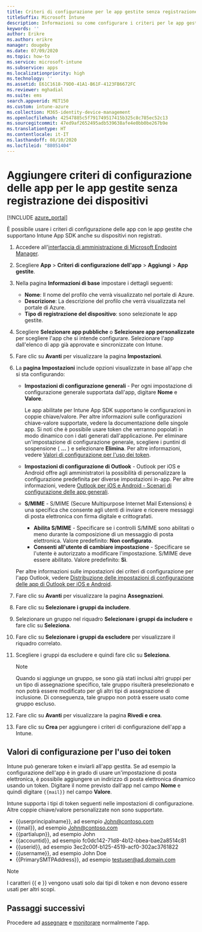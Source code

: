 ```yaml
---
title: Criteri di configurazione per le app gestite senza registrazione dei dispositivi
titleSuffix: Microsoft Intune
description: Informazioni su come configurare i criteri per le app gestite senza registrazione dei dispositivi.
keywords: ''
author: Erikre
ms.author: erikre
manager: dougeby
ms.date: 07/09/2020
ms.topic: how-to
ms.service: microsoft-intune
ms.subservice: apps
ms.localizationpriority: high
ms.technology: ''
ms.assetid: E61C1618-79D0-41A1-B61F-4123FB6672FC
ms.reviewer: mghadial
ms.suite: ems
search.appverid: MET150
ms.custom: intune-azure
ms.collection: M365-identity-device-management
ms.openlocfilehash: 42547885c5f791749517415b325c8c785ec52c13
ms.sourcegitcommit: 47ed9af2652495adb539638afe4e0bb0be267b9e
ms.translationtype: HT
ms.contentlocale: it-IT
ms.lasthandoff: 08/10/2020
ms.locfileid: "88051404"
---
```

# <a name="add-app-configuration-policies-for-managed-apps-without-device-enrollment"></a>Aggiungere criteri di configurazione delle app per le app gestite senza registrazione dei dispositivi

[!INCLUDE [azure_portal](../includes/azure_portal.md)]

È possibile usare i criteri di configurazione delle app con le app gestite che supportano Intune App SDK anche su dispositivi non registrati. 

1. Accedere all'[interfaccia di amministrazione di Microsoft Endpoint Manager](https://go.microsoft.com/fwlink/?linkid=2109431).
2. Scegliere **App** > **Criteri di configurazione dell'app** > **Aggiungi** > **App gestite**.
3. Nella pagina **Informazioni di base** impostare i dettagli seguenti:
    - **Nome**: Il nome del profilo che verrà visualizzato nel portale di Azure.
    - **Descrizione**: La descrizione del profilo che verrà visualizzata nel portale di Azure.
    - **Tipo di registrazione del dispositivo**: sono selezionate le app gestite.
4. Scegliere **Selezionare app pubbliche** o **Selezionare app personalizzate** per scegliere l'app che si intende configurare. Selezionare l'app dall'elenco di app già approvate e sincronizzate con Intune.
5. Fare clic su **Avanti** per visualizzare la pagina **Impostazioni**.
6. La **pagina Impostazioni** include opzioni visualizzate in base all'app che si sta configurando:

    - **Impostazioni di configurazione generali** - Per ogni impostazione di configurazione generale supportata dall'app, digitare **Nome** e **Valore**. 
 
        Le app abilitate per Intune App SDK supportano le configurazioni in coppie chiave/valore. Per altre informazioni sulle configurazioni chiave-valore supportate, vedere la documentazione delle singole app. Si noti che è possibile usare token che verranno popolati in modo dinamico con i dati generati dall'applicazione. Per eliminare un'impostazione di configurazione generale, scegliere i puntini di sospensione ( **...** ) e selezionare **Elimina**. Per altre informazioni, vedere [Valori di configurazione per l'uso dei token](app-configuration-policies-managed-app.md#configuration-values-for-using-tokens). 

    - **Impostazioni di configurazione di Outlook** - Outlook per iOS e Android offre agli amministratori la possibilità di personalizzare la configurazione predefinita per diverse impostazioni in-app. Per altre informazioni, vedere [Outlook per iOS e Android - Scenari di configurazione delle app generali](https://docs.microsoft.com/exchange/clients-and-mobile-in-exchange-online/outlook-for-ios-and-android/outlook-for-ios-and-android-configuration-with-microsoft-intune#general-app-configuration-scenarios).
   
    - **S/MIME** - S/MIME (Secure Multipurpose Internet Mail Extensions) è una specifica che consente agli utenti di inviare e ricevere messaggi di posta elettronica con firma digitale e crittografati.
        - **Abilita S/MIME** - Specificare se i controlli S/MIME sono abilitati o meno durante la composizione di un messaggio di posta elettronica. Valore predefinito: **Non configurato**.
        - **Consenti all'utente di cambiare impostazione** - Specificare se l'utente è autorizzato a modificare l'impostazione. S/MIME deve essere abilitato. Valore predefinito: **Sì**.
        
    Per altre informazioni sulle impostazioni dei criteri di configurazione per l'app Outlook, vedere [Distribuzione delle impostazioni di configurazione delle app di Outlook per iOS e Android](https://docs.microsoft.com/exchange/clients-and-mobile-in-exchange-online/outlook-for-ios-and-android/outlook-for-ios-and-android-configuration-with-microsoft-intune).

7. Fare clic su **Avanti** per visualizzare la pagina **Assegnazioni**.
8. Fare clic su **Selezionare i gruppi da includere**.
9. Selezionare un gruppo nel riquadro **Selezionare i gruppi da includere** e fare clic su **Seleziona**.
10. Fare clic su **Selezionare i gruppi da escludere** per visualizzare il riquadro correlato.
11. Scegliere i gruppi da escludere e quindi fare clic su **Seleziona**.

    >[!NOTE]
    >Quando si aggiunge un gruppo, se sono già stati inclusi altri gruppi per un tipo di assegnazione specifico, tale gruppo risulterà preselezionato e non potrà essere modificato per gli altri tipi di assegnazione di inclusione. Di conseguenza, tale gruppo non potrà essere usato come gruppo escluso.

12. Fare clic su **Avanti** per visualizzare la pagina **Rivedi e crea**.
13. Fare clic su **Crea** per aggiungere i criteri di configurazione dell'app a Intune.

## <a name="configuration-values-for-using-tokens"></a>Valori di configurazione per l'uso dei token

Intune può generare token e inviarli all'app gestita. Se ad esempio la configurazione dell'app è in grado di usare un'impostazione di posta elettronica, è possibile aggiungere un indirizzo di posta elettronica dinamico usando un token. Digitare il nome previsto dall'app nel campo **Nome** e quindi digitare `{{mail}}` nel campo **Valore**.

Intune supporta i tipi di token seguenti nelle impostazioni di configurazione. Altre coppie chiave/valore personalizzate non sono supportate.

- \{\{userprincipalname\}\}, ad esempio John@contoso.com
- \{\{mail\}\}, ad esempio John@contoso.com
- \{\{partialupn\}\}, ad esempio John
- \{\{accountid\}\}, ad esempio fc0dc142-71d8-4b12-bbea-bae2a8514c81
- \{\{userid\}\}, ad esempio 3ec2c00f-b125-4519-acf0-302ac3761822
- \{\{username\}\}, ad esempio John Doe
- \{\{PrimarySMTPAddress\}\}, ad esempio testuser@ad.domain.com

> [!Note]  
> I caratteri \{\{ e \}\} vengono usati solo dai tipi di token e non devono essere usati per altri scopi.

## <a name="next-steps"></a>Passaggi successivi

Procedere ad [assegnare](apps-deploy.md) e [monitorare](apps-monitor.md) normalmente l'app.
